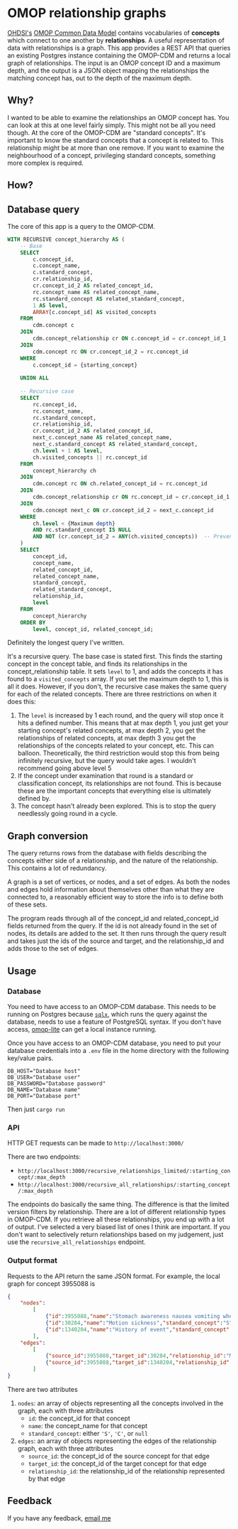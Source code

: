 # OMOP relationship graphs

[OHDSI's](https://www.ohdsi.org/) [OMOP Common Data Model](https://www.ohdsi.org/data-standardization/) contains vocabularies of **concepts** which connect to one another by **relationships**.
A useful representation of data with relationships is a graph. This app provides a REST API that queries an existing Postgres instance containing the OMOP-CDM and returns a local graph of relationships.
The input is an OMOP concept ID and a maximum depth, and the output is a JSON object mapping the relationships the matching concept has, out to the depth of the maximum depth.

## Why?

I wanted to be able to examine the relationships an OMOP concept has. You can look at this at one level fairly simply. This might not be all you need though.
At the core of the OMOP-CDM are "standard concepts". It's important to know the standard concepts that a concept is related to.
This relationship might be at more than one remove. If you want to examine the neighbourhood of a concept, privileging standard concepts, something more complex is required.

## How?
## Database query
The core of this app is a query to the OMOP-CDM.

```sql
WITH RECURSIVE concept_hierarchy AS (
    -- Base  
    SELECT 
        c.concept_id,
        c.concept_name,
        c.standard_concept,
        cr.relationship_id,
        cr.concept_id_2 AS related_concept_id,
        rc.concept_name AS related_concept_name,
        rc.standard_concept AS related_standard_concept,
        1 AS level,
        ARRAY[c.concept_id] AS visited_concepts
    FROM 
        cdm.concept c
    JOIN 
        cdm.concept_relationship cr ON c.concept_id = cr.concept_id_1
    JOIN 
        cdm.concept rc ON cr.concept_id_2 = rc.concept_id
    WHERE 
        c.concept_id = {starting_concept}
    
    UNION ALL
    
    -- Recursive case
    SELECT 
        rc.concept_id,
        rc.concept_name,
        rc.standard_concept,
        cr.relationship_id,
        cr.concept_id_2 AS related_concept_id,
        next_c.concept_name AS related_concept_name,
        next_c.standard_concept AS related_standard_concept,
        ch.level + 1 AS level,
        ch.visited_concepts || rc.concept_id
    FROM 
        concept_hierarchy ch
    JOIN 
        cdm.concept rc ON ch.related_concept_id = rc.concept_id
    JOIN 
        cdm.concept_relationship cr ON rc.concept_id = cr.concept_id_1
    JOIN 
        cdm.concept next_c ON cr.concept_id_2 = next_c.concept_id
    WHERE 
        ch.level < {Maximum depth}
        AND rc.standard_concept IS NULL
        AND NOT (cr.concept_id_2 = ANY(ch.visited_concepts))  -- Prevent cycles
    )
    SELECT 
        concept_id,
        concept_name,
        related_concept_id,
        related_concept_name,
        standard_concept,
        related_standard_concept,
        relationship_id,
        level
    FROM 
        concept_hierarchy
    ORDER BY 
        level, concept_id, related_concept_id;
```

Definitely the longest query I've written.

It's a recursive query.
The base case is stated first. This finds the starting concept in the concept table, and finds its relationships in the concept_relationship table. It sets `level` to 1, and adds the concepts it has found to a `visited_concepts` array. If you set the maximum depth to 1, this is all it does. However, if you don't, the recursive case makes the same query for each of the related concepts. There are three restrictions on when it does this:

1. The `level` is increased by 1 each round, and the query will stop once it hits a defined number. This means that at max depth 1, you just get your starting concept's related concepts, at max depth 2, you get the relationships of related concepts, at max depth 3 you get the relationships of the concepts related to your concept, etc. This can balloon. Theoretically, the third restriction would stop this from being infinitely recursive, but the query would take ages. I wouldn't recommend going above level 5
2. If the concept under examination that round is a standard or classification concept, its relationships are not found. This is because these are the important concepts that everything else is ultimately defined by.
3. The concept hasn't already been explored. This is to stop the query needlessly going round in a cycle.

## Graph conversion
The query returns rows from the database with fields describing the concepts either side of a relationship, and the nature of the relationship. This contains a lot of redundancy.

A graph is a set of vertices, or nodes, and a set of edges. As both the nodes and edges hold information about themselves other than what they are connected to, a reasonably efficient way to store the info is to define both of these sets.

The program reads through all of the concept_id and related_concept_id fields returned from the query. If the id is not already found in the set of nodes, its details are added to the set. It then runs through the query result and takes just the ids of the source and target, and the relationship_id and adds those to the set of edges.

## Usage
### Database

You need to have access to an OMOP-CDM database. This needs to be running on Postgres because [`sqlx`](https://github.com/launchbadge/sqlx), which runs the query against the database, needs to use a feature of PostgreSQL syntax. If you don't have access, [omop-lite](https://github.com/AndyRae/omop-lite) can get a local instance running.

Once you have access to an OMOP-CDM database, you need to put your database credentials into a `.env` file in the home directory with the following key/value pairs.

```
DB_HOST="Database host"
DB_USER="Database user"
DB_PASSWORD="Database password"
DB_NAME="Database name"
DB_PORT="Database port"
```

Then just `cargo run`

### API

HTTP GET requests can be made to `http://localhost:3000/`

There are two endpoints:

- `http://localhost:3000/recursive_relationships_limited/:starting_concept/:max_depth`
- `http://localhost:3000/recursive_all_relationships/:starting_concept/:max_depth`

The endpoints do basically the same thing. The difference is that the limited version filters by relationship. There are a lot of different relationship types in OMOP-CDM. If you retrieve all these relationships, you end up with a lot of output. I've selected a very biased list of ones I think are important. If you don't want to selectively return relationships based on my judgement, just use the `recursive_all_relationships` endpoint.

### Output format

Requests to the API return the same JSON format. For example, the local graph for concept 3955088 is

```json
{
    "nodes":
        [
            {"id":3955088,"name":"Stomach awareness nausea vomiting when reading while travelling","standard_concept":null},
            {"id":30284,"name":"Motion sickness","standard_concept":"S"},
            {"id":1340204,"name":"History of event","standard_concept":"S"}
        ],
    "edges":
        [
            {"source_id":3955088,"target_id":30284,"relationship_id":"Maps to value"},
            {"source_id":3955088,"target_id":1340204,"relationship_id":"Maps to"}
        ]
}
```

There are two attributes

1. `nodes`: an array of objects representing all the concepts involved in the graph, each with three attributes
    - `id`: the concept_id for that concept
    - `name`: the concept_name for that concept
    - `standard_concept`: either `'S'`, `'C'`, or `null`
2. `edges`: an array of objects representing the edges of the relationship graph, each with three attributes
    - `source_id`: the concept_id of the source concept for that edge
    - `target_id`: the concept_id of the target concept for that edge
    - `relationship_id`: the relationship_id of the relationship represented by that edge

## Feedback

If you have any feedback, [email me](mailto:james.mitchell-white1@nottingham.ac.uk)
